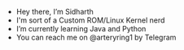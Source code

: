  - Hey there, I’m Sidharth
 - I'm sort of a Custom ROM/Linux Kernel nerd
 - I’m currently learning Java and Python 
 - You can reach me on @arteryring1 by Telegram

<!---
arteryring/arteryring is a ✨ special ✨ repository because its `README.md` (this file) appears on your GitHub profile.
You can click the Preview link to take a look at your changes.
--->
